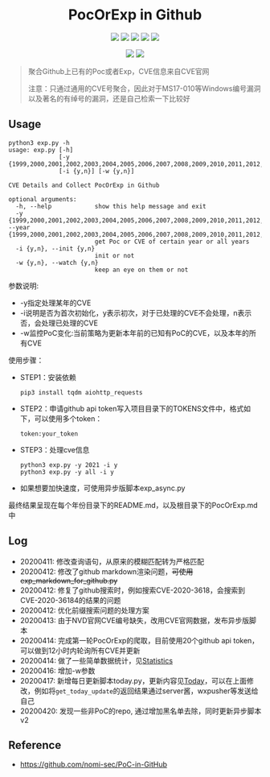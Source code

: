 <h1 align="center">PocOrExp in Github</h1>

<p align="center">
  <img      src="https://img.shields.io/badge/python-3.6-blue"/>
  <img      src="https://img.shields.io/github/stars/ycdxsb/PocOrExp_in_Github"/>  
  <img      src="https://img.shields.io/github/forks/ycdxsb/PocOrExp_in_Github"/> 
  <img      src="https://img.shields.io/github/issues/ycdxsb/PocOrExp_in_Github"/> 
  <img      src="https://img.shields.io/github/license/ycdxsb/PocOrExp_in_Github"/> 
</p>
<p align="center">
<img      src="https://img.shields.io/github/commit-activity/m/ycdxsb/PocOrExp_in_Github"/>
<img      src="https://img.shields.io/github/last-commit/ycdxsb/PocOrExp_in_Github"/>
</p>     

> 聚合Github上已有的Poc或者Exp，CVE信息来自CVE官网
>
> 注意：只通过通用的CVE号聚合，因此对于MS17-010等Windows编号漏洞以及著名的有绰号的漏洞，还是自己检索一下比较好

## Usage

```
python3 exp.py -h
usage: exp.py [-h]
              [-y {1999,2000,2001,2002,2003,2004,2005,2006,2007,2008,2009,2010,2011,2012,2013,2014,2015,2016,2017,2018,2019,2020,2021,all}]
              [-i {y,n}] [-w {y,n}]

CVE Details and Collect PocOrExp in Github

optional arguments:
  -h, --help            show this help message and exit
  -y {1999,2000,2001,2002,2003,2004,2005,2006,2007,2008,2009,2010,2011,2012,2013,2014,2015,2016,2017,2018,2019,2020,2021,all}, --year {1999,2000,2001,2002,2003,2004,2005,2006,2007,2008,2009,2010,2011,2012,2013,2014,2015,2016,2017,2018,2019,2020,2021,all}
                        get Poc or CVE of certain year or all years
  -i {y,n}, --init {y,n}
                        init or not
  -w {y,n}, --watch {y,n}
                        keep an eye on them or not
```
参数说明:
- -y指定处理某年的CVE
- -i说明是否为首次初始化，y表示初次，对于已处理的CVE不会处理，n表示否，会处理已处理的CVE
- -w监控PoC变化:当前策略为更新本年前的已知有PoC的CVE，以及本年的所有CVE

使用步骤：
- STEP1：安装依赖

  ```
  pip3 install tqdm aiohttp_requests
  ```

- STEP2：申请github api token写入项目目录下的TOKENS文件中，格式如下，可以使用多个token：

  ```
  token:your_token
  ```

- STEP3：处理cve信息

  ```
  python3 exp.py -y 2021 -i y
  python3 exp.py -y all -i y
  ```

- 如果想要加快速度，可使用异步版脚本exp_async.py

最终结果呈现在每个年份目录下的README.md，以及根目录下的PocOrExp.md中


## Log
- 20200411: 修改查询语句，从原来的模糊匹配转为严格匹配
- 20200412: 修改了github markdown渲染问题，~~可使用exp_markdown_for_github.py~~
- 20200412: 修复了github搜索时，例如搜索CVE-2020-3618，会搜索到CVE-2020-36184的结果的问题
- 20200412: 优化前缀搜索问题的处理方案
- 20200413: 由于NVD官网CVE编号缺失，改用CVE官网数据，发布异步版脚本
- 20200414: 完成第一轮PocOrExp的爬取，目前使用20个github api token，可以做到12小时内轮询所有CVE并更新
- 20200414: 做了一些简单数据统计，见[Statistics](https://github.com/ycdxsb/PocOrExp_in_Github/tree/main/Statistics/README.md)
- 20200416: 增加-w参数
- 20200417: 新增每日更新脚本today.py，更新内容见[Today](https://github.com/ycdxsb/PocOrExp_in_Github/tree/main/Today.md)，可以在上面修改，例如将`get_today_update`的返回结果通过server酱，wxpusher等发送给自己
- 20200420: 发现一些非PoC的repo, 通过增加黑名单去除，同时更新异步脚本v2

## Reference
- https://github.com/nomi-sec/PoC-in-GitHub


